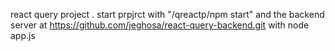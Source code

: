 react query project . start prpjrct with "/qreactp/npm start" and the backend server at https://github.com/jeghosa/react-query-backend.git with node app.js
